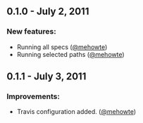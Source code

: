 ## 0.1.0 - July 2, 2011

### New features:

- Running all specs ([@mehowte])
- Running selected paths ([@mehowte])

## 0.1.1 - July 3, 2011

### Improvements:

- Travis configuration added. ([@mehowte])

[@mehowte]: https://github.com/mehowte

